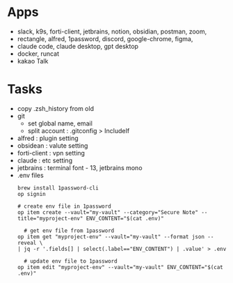 # Apps
- slack, k9s, forti-client, jetbrains, notion, obsidian, postman, zoom,
- rectangle, alfred, 1password, discord, google-chrome, figma,
- claude code, claude desktop, gpt desktop
- docker, runcat
- kakao Talk

# Tasks
- copy .zsh_history from old
- git
    - set global name, email
    - split account  : .gitconfig > IncludeIf
- alfred : plugin setting
- obsidean : valute setting
- forti-client : vpn setting
- claude : etc setting
- jetbrains : terminal font - 13, jetbrains mono
- .env files
  ```shell
  brew install 1password-cli
  op signin
  ```
  ```shell
  # create env file in 1password
  op item create --vault="my-vault" --category="Secure Note" --title="myproject-env" ENV_CONTENT="$(cat .env)"
  ```
  ```shell
    # get env file from 1password
  op item get "myproject-env" --vault="my-vault" --format json --reveal \
  | jq -r '.fields[] | select(.label=="ENV_CONTENT") | .value' > .env
  ```
  ```shell
    # update env file to 1password
  op item edit "myproject-env" --vault="my-vault" ENV_CONTENT="$(cat .env)"
  ```
